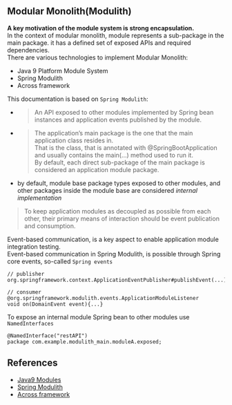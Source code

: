 ## Modular Monolith(Modulith)
**A key motivation of the module system is strong encapsulation.**      
In the context of modular monolith, module represents a sub-package in the main package. it has a defined set of exposed APIs and required dependencies.      
There are various technologies to implement Modular Monolith:     
- Java 9 Platform Module System
- Spring Modulith  
- Across framework

This documentation is based on `Spring Modulith`:    
- > An API exposed to other modules implemented by Spring bean instances and application events published by the module.    
- > The application’s main package is the one that the main application class resides in.      
  > That is the class, that is annotated with @SpringBootApplication and usually contains the main(…) method used to run it.     
  > By default, each direct sub-package of the main package is considered an application module package.     
- by default, module base package types exposed to other modules, and other packages inside the module base are considered *internal implementation*    

> To keep application modules as decoupled as possible from each other, their primary means of interaction should be event publication and consumption.     

Event-based communication, is a key aspect to enable application module integration testing.    
Event-based communication in Spring Modulith, is possible through Spring core events, so-called `Spring events`     
```
// publisher
org.springframework.context.ApplicationEventPublisher#publishEvent(...)

// consumer
@org.springframework.modulith.events.ApplicationModuleListener
void on(DomainEvent event){...}
```

To expose an internal module Spring bean to other modules use `NamedInterfaces`
```
@NamedInterface("restAPI")
package com.example.modulith_main.moduleA.exposed;
```
## References
- [Java9 Modules](https://www.oracle.com/corporate/features/understanding-java-9-modules.html)
- [Spring Modulith](https://docs.spring.io/spring-modulith/reference/events.html)
- [Across framework](https://www.iodigital.com/en/history/foreach/building-a-modular-monolith-with-spring-boot-and-across?srsltid=AfmBOoqFvgSDCTVKdtiymtLoRZSrUN4--WmUWtZcWCQ7CAIYstqgcUdx)
